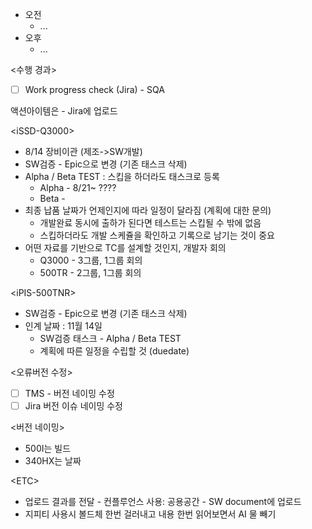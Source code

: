 - 오전
	- ...
- 오후
	- ...

<수행 경과>
- [ ] Work progress check (Jira) - SQA

액션아이템은 - Jira에 업로드

\<iSSD-Q3000>
- 8/14 장비이관 (제조->SW개발)
- SW검증 - Epic으로 변경 (기존 태스크 삭제)
- Alpha / Beta TEST : 스킵을 하더라도 태스크로 등록
	- Alpha - 8/21~ ????
	- Beta - 
- 최종 납품 날짜가 언제인지에 따라 일정이 달라짐 (계획에 대한 문의)
	- 개발완료 동시에 출하가 된다면 테스트는 스킵될 수 밖에 없음
	- 스킵하더라도 개발 스케쥴을 확인하고 기록으로 남기는 것이 중요
- 어떤 자료를 기반으로 TC를 설계할 것인지, 개발자 회의
	- Q3000 - 3그룹, 1그룹 회의
	- 500TR - 2그룹, 1그룹 회의



\<iPIS-500TNR>
- SW검증 - Epic으로 변경 (기존 태스크 삭제)
- 인계 날짜 : 11월 14일
	- SW검증 태스크 - Alpha / Beta TEST
	- 계획에 따른 일정을 수립할 것 (duedate)

<오류버전 수정>
- [ ] TMS - 버전 네이밍 수정
- [ ] Jira 버전 이슈 네이밍 수정

<버전 네이밍>
- 500I는 빌드
- 340HX는 날짜

\<ETC>
- 업로드 결과를 전달 - 컨플루언스 사용: 공용공간 - SW document에 업로드
- 지피티 사용시 볼드체 한번 걸러내고 내용 한번 읽어보면서 AI 물 빼기